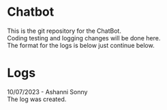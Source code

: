 # Chatbot
This is the git repository for the ChatBot.\
Coding testing and logging changes will be done here.\
The format for the logs is below just continue below.

# Logs
10/07/2023 - Ashanni Sonny\
The log was created.
